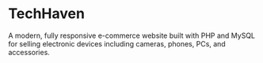 # TechHaven
A modern, fully responsive e-commerce website built with PHP and MySQL for selling electronic devices including cameras, phones, PCs, and accessories.
